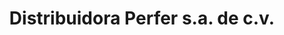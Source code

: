 ---
title: "Distribuidora Perfer s.a. de c.v."
url: /toluca-de-lerdo/distribuidora-perfer-s-a-de-c-v/
shop: comercio
---